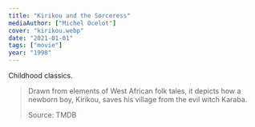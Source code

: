 ```yaml
---
title: "Kirikou and the Sorceress"
mediaAuthor: ["Michel Ocelot"]
cover: "kirikou.webp"
date: "2021-01-01"
tags: ["movie"]
year: "1998"
---
```


Childhood classics.

> Drawn from elements of West African folk tales, it depicts how a newborn boy, Kirikou, saves his village from the evil witch Karaba.
>
> Source: TMDB
